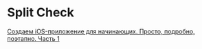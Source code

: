 #  Split Check

[Создаем iOS-приложение для начинающих. Просто, подробно, поэтапно. Часть 1](https://youtu.be/hAdSdnNeLKs)


